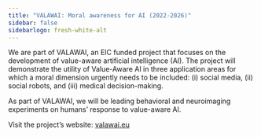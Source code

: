 ```yaml
---
title: "VALAWAI: Moral awareness for AI (2022-2026)"
sidebar: false
sidebarlogo: fresh-white-alt
---
```



We are part of VALAWAI, an EIC funded project that focuses on the development of value-aware artificial intelligence (AI). The project will demonstrate the utility of Value-Aware AI in three application areas for which a moral dimension urgently needs to be included: (i) social media, (ii) social robots, and (iii) medical decision-making.

As part of VALAWAI, we will be leading behavioral and neuroimaging experiments on humans’ response to value-aware AI. 

Visit the project’s website: [valawai.eu](https://valawai.eu/)